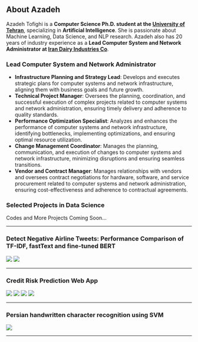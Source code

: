 ## About Azadeh

Azadeh Tofighi is a **Computer Science Ph.D. student at the [University of Tehran](https://ut.ac.ir/en)**, specializing in **Artificial Intelligence**. She is passionate about Machine Learning, Data Science, and NLP research. Azadeh also has 20 years of industry experience as a **Lead Computer System and Network Administrator at [Iran Dairy Industries Co](https://pegahexport.com/)**.

### Lead Computer System and Network Administrator

* **Infrastructure Planning and Strategy Lead**: Develops and executes strategic plans for computer systems and network infrastructure, aligning them with business goals and future growth.
* **Technical Project Manager**: Oversees the planning, coordination, and successful execution of complex projects related to computer systems and network administration, ensuring timely delivery and adherence to quality standards.
* **Performance Optimization Specialist**: Analyzes and enhances the performance of computer systems and network infrastructure, identifying bottlenecks, implementing optimizations, and ensuring optimal resource utilization.
* **Change Management Coordinator**: Manages the planning, communication, and execution of changes to computer systems and network infrastructure,  minimizing disruptions and ensuring seamless transitions.
* **Vendor and Contract Manager**: Manages relationships with vendors and oversees contract negotiations for hardware, software, and service procurement related to computer systems and network administration, ensuring cost-effectiveness and adherence to contractual agreements.


### Selected Projects in Data Science 
Codes and More Projects Coming Soon...

---

### Detect Negative Airline Tweets: Performance Comparison of TF-IDF, fastText and fine-tuned BERT

[![](https://img.shields.io/badge/Python-white?logo=Python)](#) [![](https://img.shields.io/badge/Jupyter-white?logo=Jupyter)](#)

---

### Credit Risk Prediction Web App 


[![](https://img.shields.io/badge/Python-white?logo=Python)](#) [![](https://img.shields.io/badge/Jupyter-white?logo=Jupyter)](#) [![](https://img.shields.io/badge/Google-white?logo=Google)](#) [![](https://img.shields.io/badge/MongoDB-white?logo=mongodb)](#) 

---

### Persian handwritten character recognition using SVM

[![](https://img.shields.io/badge/Python-white?logo=Python)](#) 


---
